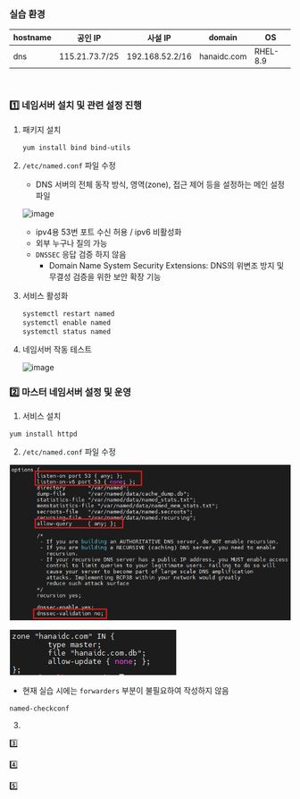 ### 실습 환경
| hostname | 공인 IP | 사설 IP | domain| OS |
|-----------|--------|----------|--------|------|
|dns|115.21.73.7/25|192.168.52.2/16|hanaidc.com|RHEL-8.9|

<br>

### 1️⃣ 네임서버 설치 및 관련 설정 진행
1. 패키지 설치
   ```
   yum install bind bind-utils
   ```


2. `/etc/named.conf` 파일 수정
   - DNS 서버의 전체 동작 방식, 영역(zone), 접근 제어 등을 설정하는 메인 설정 파일
   
    ![image](https://github.com/user-attachments/assets/7bad651b-f242-4b20-9f06-aba250f2b0fe)

     - ipv4용 53번 포트 수신 허용 / ipv6 비활성화
     - 외부 누구나 질의 가능
     - `DNSSEC` 응답 검증 하지 않음
       - Domain Name System Security Extensions: DNS의 위변조 방지 및 무결성 검증을 위한 보안 확장 기능

3. 서비스 활성화
   ```
   systemctl restart named
   systemctl enable named
   systemctl status named
   ```

4. 네임서버 작동 테스트
   
   ![image](https://github.com/user-attachments/assets/dd9daa48-02ba-430b-b19f-9b5f5f0c3542)


### 2️⃣ 마스터 네임서버 설정 및 운영
1. 서비스 설치
   
```
yum install httpd
```

2. `/etc/named.conf` 파일 수정

![conf파일1](./image/named.conf-`.png)

![conf2](./image/named.conf-2.png)


- 현재 실습 시에는 `forwarders` 부분이 불필요하여 작성하지 않음

```
named-checkconf
```

3. 

3️⃣

4️⃣

5️⃣
